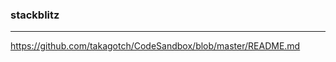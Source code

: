 ### stackblitz
---
https://github.com/takagotch/CodeSandbox/blob/master/README.md


```
```

```
```

```
```


